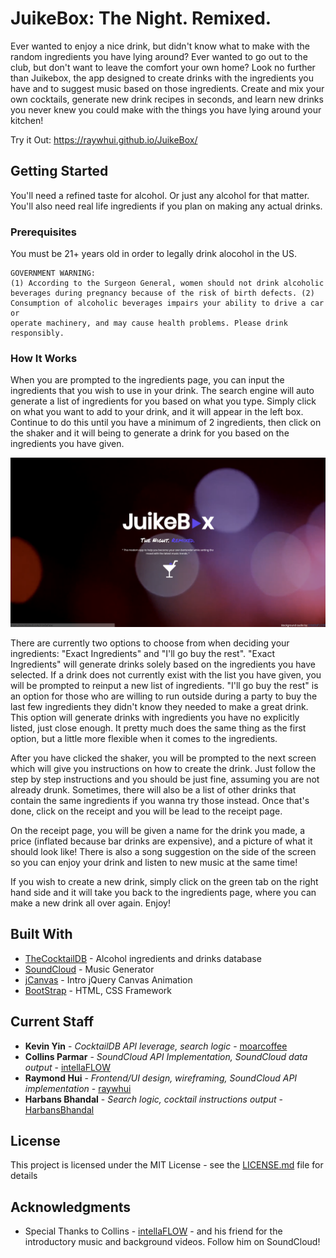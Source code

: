 # JuikeBox: The Night. Remixed.

Ever wanted to enjoy a nice drink, but didn't know what to make with the random ingredients you have lying around? Ever wanted to go out to the club, but don't want to leave the comfort your own home? Look no further than Juikebox, the app designed to create drinks with the ingredients you have and to suggest music based on those ingredients. Create and mix your own cocktails, generate new drink recipes in seconds, and learn new drinks you never knew you could make with the things you have lying around your kitchen!

Try it Out: https://raywhui.github.io/JuikeBox/

## Getting Started	

You'll need a refined taste for alcohol. Or just any alcohol for that matter. You'll also need real life ingredients if you plan on making any actual drinks.

### Prerequisites

You must be 21+ years old in order to legally drink alocohol in the US.

```
GOVERNMENT WARNING:
(1) According to the Surgeon General, women should not drink alcoholic beverages during pregnancy because of the risk of birth defects. (2) Consumption of alcoholic beverages impairs your ability to drive a car or 
operate machinery, and may cause health problems. Please drink responsibly.
```

### How It Works

When you are prompted to the ingredients page, you can input the ingredients that you wish to use in your drink. The search engine will auto generate a list of ingredients for you based on what you type. Simply click on what you want to add to your drink, and it will appear in the left box. Continue to do this until you have a minimum of 2 ingredients, then click on the shaker and it will being to generate a drink for you based on the ingredients you have given.

![Title](https://raw.githubusercontent.com/raywhui/JuikeBox/master/screen1.png)

There are currently two options to choose from when deciding your ingredients: "Exact Ingredients" and "I'll go buy the rest". "Exact Ingredients" will generate drinks solely based on the ingredients you have selected. If a drink does not currently exist with the list you have given, you will be prompted to reinput a new list of ingredients. "I'll go buy the rest" is an option for those who are willing to run outside during a party to buy the last few ingredients they didn't know they needed to make a great drink. This option will generate drinks with ingredients you have no explicitly listed, just close enough. It pretty much does the same thing as the first option, but a little more flexible when it comes to the ingredients.

After you have clicked the shaker, you will be prompted to the next screen which will give you instructions on how to create the drink. Just follow the step by step instructions and you should be just fine, assuming you are not already drunk. Sometimes, there will also be a list of other drinks that contain the same ingredients if you wanna try those instead. Once that's done, click on the receipt and you will be lead to the receipt page.

On the receipt page, you will be given a name for the drink you made, a price (inflated because bar drinks are expensive), and a picture of what it should look like! There is also a song suggestion on the side of the screen so you can enjoy your drink and listen to new music at the same time!

If you wish to create a new drink, simply click on the green tab on the right hand side and it will take you back to the ingredients page, where you can make a new drink all over again. Enjoy!


## Built With

* [TheCocktailDB](https://www.thecocktaildb.com/index.php) - Alcohol ingredients and drinks database
* [SoundCloud](https://soundcloud.com/stream) - Music Generator
* [jCanvas](https://projects.calebevans.me/jcanvas/) - Intro jQuery Canvas Animation
* [BootStrap](https://getbootstrap.com/) - HTML, CSS Framework


## Current Staff

* **Kevin Yin** - *CocktailDB API leverage, search logic* - [moarcoffee](https://github.com/kevdawg21)
* **Collins Parmar** - *SoundCloud API Implementation, SoundCloud data output* - [intellaFLOW](https://github.com/intellaFLOW)
* **Raymond Hui** - *Frontend/UI design, wireframing, SoundCloud API implementation* - [raywhui](https://github.com/raywhui/)
* **Harbans Bhandal** - *Search logic, cocktail instructions output* - [HarbansBhandal](https://github.com/HarbansBhandal)


## License

This project is licensed under the MIT License - see the [LICENSE.md](LICENSE.md) file for details

## Acknowledgments

* Special Thanks to Collins - [intellaFLOW](https://soundcloud.com/intellaflow) - and his friend for the introductory music and background videos. Follow him on SoundCloud! 

